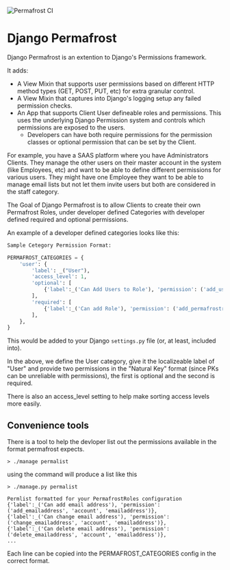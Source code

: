 ![Permafrost CI](https://github.com/renderbox/django-permafrost/workflows/Permafrost%20CI/badge.svg?branch=master)

# Django Permafrost

Django Permafrost is an extention to Django's Permissions framework.

It adds:
- A View Mixin that supports user permissions based on different HTTP method types (GET, POST, PUT, etc) for extra granular control.
- A View Mixin that captures into Django's logging setup any failed permission checks.
- An App that supports Client User defineable roles and permissions.  This uses the underlying Django Permission system and controls which permissions are exposed to the users.
  - Developers can have both require permissions for the permission classes or optional permission that can be set by the Client.

For example, you have a SAAS platform where you have Administrators Clients.  They manage the other users on their master account in the system (like Employees, etc) and want to be able to define different permissions for various users.  They might have one Employee they want to be able to manage email lists but not let them invite users but both are considered in the staff category.

The Goal of Django Permafrost is to allow Clients to create their own Permafrost Roles, under developer defined Categories with developer defined required and optional permissions.

An example of a developer defined categories looks like this:

```python
Sample Cetegory Permission Format:

PERMAFROST_CATEGORIES = {
    'user': {
        'label': _("User"),
        'access_level': 1,
        'optional': [
            {'label':_('Can Add Users to Role'), 'permission': ('add_user_to_role', 'permafrost', 'permafrostrole')},
        ],
        'required': [
            {'label':_('Can add Role'), 'permission': ('add_permafrostrole', 'permafrost', 'permafrostrole')},
        ],
    },
}
```

This would be added to your Django `settings.py` file (or, at least, included into).  

In the above, we define the User category, give it the localizeable label of "User" and provide two permissions in the "Natural Key" format (since PKs can be unreliable with permissions), the first is optional and the second is required.

There is also an access_level setting to help make sorting access levels more easily.

## Convenience tools
There is a tool to help the devloper list out the permissions available in the format permafrost expects.

```shell
> ./manage permalist
```

using the command will produce a list like this

```shell
> ./manage.py permalist

Permlist formatted for your PermafrostRoles configuration
{'label':_('Can add email address'), 'permission': ('add_emailaddress', 'account', 'emailaddress')},
{'label':_('Can change email address'), 'permission': ('change_emailaddress', 'account', 'emailaddress')},
{'label':_('Can delete email address'), 'permission': ('delete_emailaddress', 'account', 'emailaddress')},
...
```

Each line can be copied into the PERMAFROST_CATEGORIES config in the correct format.
 